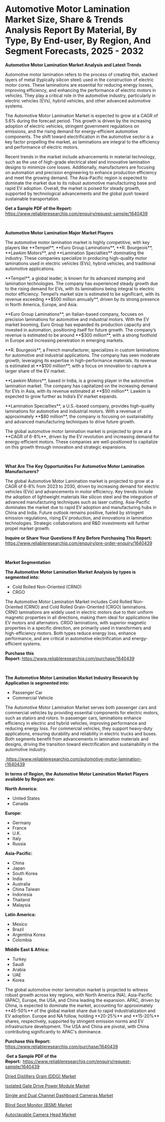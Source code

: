 <p><h1>Automotive Motor Lamination Market Size, Share & Trends Analysis Report By Material, By Type, By End-user, By Region, And Segment Forecasts, 2025 - 2032</h1></p><p><strong>Automotive Motor Lamination Market Analysis and Latest Trends</strong></p>
<p><p>Automotive motor lamination refers to the process of creating thin, stacked layers of metal (typically silicon steel) used in the construction of electric motor cores. These laminations are essential for reducing energy losses, improving efficiency, and enhancing the performance of electric motors in vehicles. They play a critical role in the automotive industry, particularly in electric vehicles (EVs), hybrid vehicles, and other advanced automotive systems.</p><p>The Automotive Motor Lamination Market is expected to grow at a CAGR of 5.6% during the forecast period. This growth is driven by the increasing adoption of electric vehicles, stringent government regulations on emissions, and the rising demand for energy-efficient automotive components. The shift toward electrification in the automotive sector is a key factor propelling the market, as laminations are integral to the efficiency and performance of electric motors.</p><p>Recent trends in the market include advancements in material technology, such as the use of high-grade electrical steel and innovative lamination designs to minimize core losses. Additionally, manufacturers are focusing on automation and precision engineering to enhance production efficiency and meet the growing demand. The Asia-Pacific region is expected to dominate the market due to its robust automotive manufacturing base and rapid EV adoption. Overall, the market is poised for steady growth, supported by technological advancements and the global push toward sustainable transportation.</p></p>
<p><strong>Get a Sample PDF of the Report:&nbsp;</strong> <a href="https://www.reliableresearchiq.com/enquiry/request-sample/1640439?utm_campaign=1117&utm_medium=2&utm_source=Github&utm_content=ia&utm_term=23012025&utm_id=automotive-motor-lamination">https://www.reliableresearchiq.com/enquiry/request-sample/1640439</a></p>
<p>&nbsp;</p>
<p><strong>Automotive Motor Lamination Major Market Players</strong></p>
<p><p>The automotive motor lamination market is highly competitive, with key players like **Tempel**, **Euro Group Laminations**, **R. Bourgeois**, **Lawkim Motors**, and **Lamination Specialties** dominating the industry. These companies specialize in producing high-quality motor laminations used in electric vehicles (EVs), hybrid vehicles, and traditional automotive applications.</p><p>**Tempel**, a global leader, is known for its advanced stamping and lamination technologies. The company has experienced steady growth due to the rising demand for EVs, with its laminations being integral to electric motor efficiency. Tempel’s market size is estimated to be significant, with its revenue exceeding **$500 million annually**, driven by its strong presence in North America, Europe, and Asia.</p><p>**Euro Group Laminations**, an Italian-based company, focuses on precision laminations for automotive and industrial motors. With the EV market booming, Euro Group has expanded its production capacity and invested in automation, positioning itself for future growth. The company’s revenue is estimated to be around **$300 million**, with a strong foothold in Europe and increasing penetration in emerging markets.</p><p>**R. Bourgeois**, a French manufacturer, specializes in custom laminations for automotive and industrial applications. The company has seen moderate growth, leveraging its expertise in high-performance materials. Its revenue is estimated at **$100 million**, with a focus on innovation to capture a larger share of the EV market.</p><p>**Lawkim Motors**, based in India, is a growing player in the automotive lamination market. The company has capitalized on the increasing demand for EVs in Asia, with its revenue estimated at **$50 million**. Lawkim is expected to grow further as India’s EV market expands.</p><p>**Lamination Specialties**, a U.S.-based company, provides high-quality laminations for automotive and industrial motors. With a revenue of approximately **$80 million**, the company is focusing on sustainability and advanced manufacturing techniques to drive future growth.</p><p>The global automotive motor lamination market is projected to grow at a **CAGR of 6-8%**, driven by the EV revolution and increasing demand for energy-efficient motors. These companies are well-positioned to capitalize on this growth through innovation and strategic expansions.</p></p>
<p>&nbsp;</p>
<p><strong>What Are The Key Opportunities For Automotive Motor Lamination Manufacturers?</strong></p>
<p><p>The global Automotive Motor Lamination market is projected to grow at a CAGR of 6-8% from 2023 to 2030, driven by increasing demand for electric vehicles (EVs) and advancements in motor efficiency. Key trends include the adoption of lightweight materials like silicon steel and the integration of advanced manufacturing techniques such as laser cutting. Asia-Pacific dominates the market due to rapid EV adoption and manufacturing hubs in China and India. Future outlook remains positive, fueled by stringent emission regulations, rising EV production, and innovations in lamination technologies. Strategic collaborations and R&D investments will further propel market growth.</p></p>
<p><strong>Inquire or Share Your Questions If Any Before Purchasing This Report:</strong> <a href="https://www.reliableresearchiq.com/enquiry/pre-order-enquiry/1640439?utm_campaign=1117&utm_medium=2&utm_source=Github&utm_content=ia&utm_term=23012025&utm_id=automotive-motor-lamination">https://www.reliableresearchiq.com/enquiry/pre-order-enquiry/1640439</a></p>
<p>&nbsp;</p>
<p><strong>Market Segmentation</strong></p>
<p><strong>The Automotive Motor Lamination Market Analysis by types is segmented into:</strong></p>
<p><ul><li>Cold Rolled Non-Oriented (CRNO)</li><li>CRGO</li></ul></p>
<p><p>The Automotive Motor Lamination Market includes Cold Rolled Non-Oriented (CRNO) and Cold Rolled Grain-Oriented (CRGO) laminations. CRNO laminations are widely used in electric motors due to their uniform magnetic properties in all directions, making them ideal for applications like EV motors and alternators. CRGO laminations, with superior magnetic properties in a specific direction, are primarily used in transformers and high-efficiency motors. Both types reduce energy loss, enhance performance, and are critical in automotive electrification and energy-efficient systems.</p></p>
<p><strong>Purchase this Report:&nbsp;</strong><a href="https://www.reliableresearchiq.com/purchase/1640439?utm_campaign=1117&utm_medium=2&utm_source=Github&utm_content=ia&utm_term=23012025&utm_id=automotive-motor-lamination">https://www.reliableresearchiq.com/purchase/1640439</a></p>
<p>&nbsp;</p>
<p><strong>The Automotive Motor Lamination Market Industry Research by Application is segmented into:</strong></p>
<p><ul><li>Passenger Car</li><li>Commercial Vehicle</li></ul></p>
<p><p>The Automotive Motor Lamination Market serves both passenger cars and commercial vehicles by providing essential components for electric motors, such as stators and rotors. In passenger cars, laminations enhance efficiency in electric and hybrid vehicles, improving performance and reducing energy loss. For commercial vehicles, they support heavy-duty applications, ensuring durability and reliability in electric trucks and buses. Both segments benefit from advancements in lamination materials and designs, driving the transition toward electrification and sustainability in the automotive industry.</p></p>
<p><a href="https://www.reliableresearchiq.com/automotive-motor-lamination-r1640439?utm_campaign=1117&utm_medium=2&utm_source=Github&utm_content=ia&utm_term=23012025&utm_id=automotive-motor-lamination">&nbsp;https://www.reliableresearchiq.com/automotive-motor-lamination-r1640439</a></p>
<p><strong>In terms of Region, the Automotive Motor Lamination Market Players available by Region are:</strong></p>
<p>
    <p> <strong> North America: </strong>
        <ul>
            <li>United States</li>
            <li>Canada</li>
        </ul>
        </p> 
    <p> <strong> Europe: </strong>
        <ul>
            <li>Germany</li>
            <li>France</li>
            <li>U.K.</li>
            <li>Italy</li>
            <li>Russia</li>
        </ul>
        </p> 
    <p> <strong> Asia-Pacific: </strong>
        <ul>
            <li>China</li>
            <li>Japan</li>
            <li>South Korea</li>
            <li>India</li>
            <li>Australia</li>
            <li>China Taiwan</li>
            <li>Indonesia</li>
            <li>Thailand</li>
            <li>Malaysia</li>
        </ul>
        </p> 
    <p> <strong> Latin America: </strong>
        <ul>
            <li>Mexico</li>
            <li>Brazil</li>
            <li>Argentina Korea</li>
            <li>Colombia</li>
        </ul>
        </p> 
    <p> <strong> Middle East & Africa: </strong>
        <ul>
            <li>Turkey</li>
            <li>Saudi</li>
            <li>Arabia</li>
            <li>UAE</li>
            <li>Korea</li>
        </ul>
    </p>
    </p>
<p><p>The global automotive motor lamination market is projected to witness robust growth across key regions, with North America (NA), Asia-Pacific (APAC), Europe, the USA, and China leading the expansion. APAC, driven by China, is expected to dominate the market, accounting for approximately **45-50%** of the global market share due to rapid industrialization and EV adoption. Europe and NA follow, holding **20-25%** and **15-20%** shares, respectively, supported by stringent emission norms and EV infrastructure development. The USA and China are pivotal, with China contributing significantly to APAC's dominance.</p></p>
<p><strong>Purchase this Report: </strong><a href="https://www.reliableresearchiq.com/purchase/1640439?utm_campaign=1117&utm_medium=2&utm_source=Github&utm_content=ia&utm_term=23012025&utm_id=automotive-motor-lamination">https://www.reliableresearchiq.com/purchase/1640439</a></p>
<p>&nbsp;<strong>Get a Sample PDF of the Report:&nbsp;&nbsp;</strong><a href="https://www.reliableresearchiq.com/enquiry/request-sample/1640439?utm_campaign=1117&utm_medium=2&utm_source=Github&utm_content=ia&utm_term=23012025&utm_id=automotive-motor-lamination">https://www.reliableresearchiq.com/enquiry/request-sample/1640439</a></p>
<p><strong></strong></p>
<p><p><a href="https://www.linkedin.com/pulse/market-forecasting-change-global-dried-distillers-grain-5maff?utm_campaign=1117&utm_medium=2&utm_source=Github&utm_content=ia&utm_term=23012025&utm_id=automotive-motor-lamination">Dried Distillers Grain (DDG) Market</a></p><p><a href="https://www.linkedin.com/pulse/aglobalisolated-gate-drive-power-module-market-analysis-including-2ay3e?utm_campaign=1117&utm_medium=2&utm_source=Github&utm_content=ia&utm_term=23012025&utm_id=automotive-motor-lamination">Isolated Gate Drive Power Module Market</a></p><p><a href="https://github.com/locarol73/Market-Research-Report-List-1/blob/main/single-and-dual-channel-dashboard-cameras-market.md?utm_campaign=1117&utm_medium=2&utm_source=Github&utm_content=ia&utm_term=23012025&utm_id=automotive-motor-lamination">Single and Dual Channel Dashboard Cameras Market</a></p><p><a href="https://github.com/semiensamuel72378/Market-Research-Report-List-1/blob/main/blind-spot-monitor-bsm-market.md?utm_campaign=1117&utm_medium=2&utm_source=Github&utm_content=ia&utm_term=23012025&utm_id=automotive-motor-lamination">Blind Spot Monitor (BSM) Market</a></p><p><a href="https://www.linkedin.com/pulse/evaluating-autoclavable-camera-head-market-current-trends-limtc?utm_campaign=1117&utm_medium=2&utm_source=Github&utm_content=ia&utm_term=23012025&utm_id=automotive-motor-lamination">Autoclavable Camera Head Market</a></p></p>